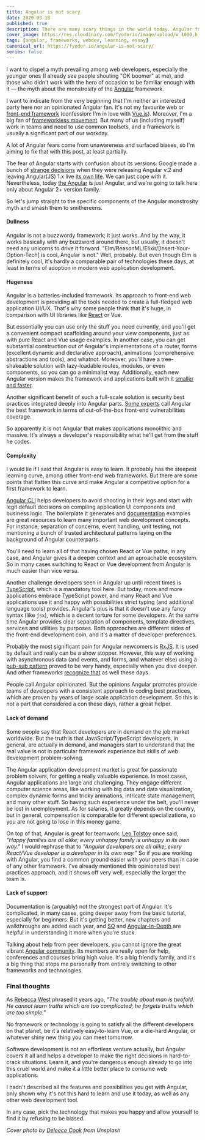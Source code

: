 ```yaml
---
title: Angular is not scary
date: 2020-03-18
published: true
description: There are many scary things in the world today. Angular framework is not one of them, and here is why.
cover_image: https://res.cloudinary.com/fyodorio/image/upload/w_1000,h_420,c_fill,g_auto,q_auto,f_auto/v1584173614/deleece-cook-Sbzdce7DucU-unsplash_cnwvyl.jpg
tags: [angular, frameworks, webdev, learning, essay]
canonical_url: https://fyodor.io/angular-is-not-scary/
series: false
---
```


I want to dispel a myth prevailing among web developers, especially the younger ones (I already see people shouting "OK boomer" at me), and those who didn't work with the hero of occasion to be familiar enough with it — the myth about the monstrosity of the [Angular](https://angular.io) framework.

I want to indicate from the very beginning that I'm neither an interested party here nor an opinionated Angular fan. It's not my favourite web or [front-end framework](https://fyodor.io/marvelous-frameworks/) (confession: I'm in love with [Vue.js](https://vuejs.org)). Moreover, I'm a big fan of [frameworkless movement](http://frameworklessmovement.org). But many of us (including myself) work in teams and need to use common toolsets, and a framework is usually a significant part of our workday. 

A lot of Angular fears come from unawareness and surfaced biases, so I'm aiming to fix that with this post, at least partially.

The fear of Angular starts with confusion about its versions: Google made a bunch of [strange decisions](http://blog.angularjs.org/2016/09/angular2-final.html) when they were releasing Angular v.2 and leaving Angular(JS) 1.x live [its own life](https://angularjs.org). We can just cope with it. Nevertheless, today [the Angular](https://en.wikipedia.org/wiki/Angular_(web_framework)) is just Angular, and we're going to talk here only about Angular 2+ version family.

So let's jump straight to the specific components of the Angular monstrosity myth and smash them to smithereens.

#### Dullness 

Angular is not a buzzwordy framework; it just works. And by the way, it works basically with any buzzword around there, but usually, it doesn't need any unicorns to drive it forward. "Elm/ReasonML/Elixir/[Insert-Your-Option-Tech] is cool, Angular is not." Well, probably. But even though Elm is definitely cool, it's hardly a comparable pair of technologies these days, at least in terms of adoption in modern web application development.
 
#### Hugeness

Angular is a batteries-included framework. Its approach to front-end web development is providing all the tools needed to create a full-fledged web application UI/UX. That's why some people think that it's huge, in comparison with UI libraries like [React](https://reactjs.org) or Vue. 

But essentially you can use only the stuff you need currently, and you'll get a convenient compact scaffolding around your view components, just as with pure React and Vue usage examples. In another case, you can get substantial construction out of Angular's implementations of a router, forms (excellent dynamic and declarative approach), animations (comprehensive abstractions and tools), and whatnot. Moreover, you'll have a tree-shakeable solution with lazy-loadable routes, modules, or even components, so you can go a minimalist way. Additionally, each new Angular version makes the framework and applications built with it [smaller and faster](https://medium.com/abc-software-development/angular-9-faster-and-smaller-64fc21eaf760). 

Another significant benefit of such a full-scale solution is security best practices integrated deeply into Angular parts. [Some experts](https://twitter.com/PhilippeDeRyck) call Angular the best framework in terms of out-of-the-box front-end vulnerabilities coverage.

So apparently it is not Angular that makes applications monolithic and massive. It's always a developer's responsibility what he'll get from the stuff he codes.
 
#### Complexity

I would lie if I said that Angular is easy to learn. It probably has the steepest learning curve, among other front-end web frameworks. But there are some points that flatten this curve and make Angular a competitive option for a first framework to learn.

[Angular CLI](https://cli.angular.io) helps developers to avoid shooting in their legs and start with legit default decisions on compiling application UI components and business logic. The boilerplate it generates and [documentation](https://angular.io/docs) examples are great resources to learn many important web development concepts. For instance, separation of concerns, event handling, unit testing, not mentioning a bunch of trusted architectural patterns laying on the background of Angular counterparts.

You'll need to learn all of that having chosen React or Vue paths, in any case, and Angular gives it a deeper context and an aproachable ecosystem. So in many cases switching to React or Vue development from Angular is much easier than vice versa.

Another challenge developers seen in Angular up until recent times is [TypeScript](https://www.typescriptlang.org), which is a mandatory tool here. But today, more and more applications embrace TypeScript power, and many React and Vue applications use it and happy with possibilities strict typing (and additional language tools) provides. Angular's plus is that it doesn't use any fancy syntax (like `jsx`), which is a decent torture for some developers. At the same time Angular provides clear separation of components, template directives, services and utilities by purposes. Both approaches are different sides of the front-end development coin, and it's a matter of developer preferences.

Probably the most significant pain for Angular newcomers is [RxJS](https://rxjs.dev). It is used by default and really can be a show stopper. However, this way of working with asynchronous data (and events, and forms, and whatever else) using a [pub-sub pattern](https://en.wikipedia.org/wiki/Publish–subscribe_pattern) proved to be very handy, especially when you dive deeper. And other frameworks [recognize that](https://www.youtube.com/watch?v=rr4z4e83-Og) as well these days.

People call Angular opinionated. But the opinions Angular promotes provide teams of developers with a consistent approach to coding best practices, which are proven by years of large scale application development. So this is not a part that considered a con these days, rather a great helper.

#### Lack of demand

Some people say that React developers are in demand on the job market worldwide. But the truth is that JavaScript/TypeScript developers, in general, are actually in demand, and managers start to understand that the real value is not in particular framework experience but skills of web development problem-solving.

The Angular application development market is great for passionate problem solvers, for getting a really valuable experience. In most cases, Angular applications are large and challenging. They engage different computer science areas, like working with big data and data visualization, complex dynamic forms and tricky animations, intricate state management, and many other stuff. So having such experience under the belt, you'll never be lost in unemployment. As for salaries, it greatly depends on the country, but in general, compensation is comparable for different specializations, so you are not going to lose in this money game.

On top of that, Angular is great for teamwork. [Leo Tolstoy](https://en.wikipedia.org/wiki/Leo_Tolstoy) once said, _"Happy families are all alike; every unhappy family is unhappy in its own way."_ I would rephrase that to _"Angular developers are all alike; every React/Vue developer is a developer in its own way."_ So if you are working with Angular, you find a common ground easier with your peers than in case of any other framework. I've already mentioned this opinionated best practices approach, and it shows off very well, especially the larger the team is.
 
#### Lack of support

Documentation is (arguably) not the strongest part of Angular. It's complicated, in many cases, going deeper away from the basic tutorial, especially for beginners. But it's getting better, new chapters and walkthroughs are added each year, and [SO](https://stackoverflow.com/questions/tagged/angular) and [Angular-In-Depth](https://indepth.dev) are helpful in understanding it more when you're stuck. 

Talking about help from peer developers, you cannot ignore the great vibrant [Angular community](https://dev.to/angular). Its members are really open for help, conferences and courses bring high value. It's a big friendly family, and it's a big thing that stops me personally from entirely switching to other frameworks and technologies.
 
### Final thoughts 
As [Rebecca West](https://en.wikipedia.org/wiki/Rebecca_West) phrased it years ago, _"The trouble about man is twofold. He cannot learn truths which are too complicated; he forgets truths which are too simple."_

No framework or technology is going to satisfy all the different developers on that planet, be it a relatively easy-to-learn Vue, or a die-hard Angular, or whatever shiny new thing you can meet tomorrow. 

Software development is not an effortless venture actually, but Angular covers it all and helps a developer to make the right decisions in hard-to-crack situations. Learn it, and you're dangerous enough already to go into this cruel world and make it a little better place to consume web applications.

I hadn't described all the features and possibilities you get with Angular, only shown why it's not this hard to learn and use it today, as well as any other web development tool.

In any case, pick the technology that makes you happy and allow yourself to find it by refusing to be biased.
 
_Cover photo by [Deleece Cook](https://unsplash.com/@deleece) from Unsplash_
